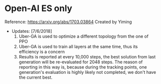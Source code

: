 # Open-AI ES only
Reference: https://arxiv.org/abs/1703.03864
Created by Yiming

- Updates: [7/6/2018]
    1. Uber-GA is used to optimize a different topology from the one of PPO
    2. Uber-GA is used to train all layers at the same time, thus its efficiency is a concern
    3. Results is reported at every 10,000 steps, the best solution from last generation will be re-evaluated for 2048 steps.
       The reason of reporting in this way is, because during the tracking points, one generation's evaluation is highly likely
        not completed, we don't have the current best.